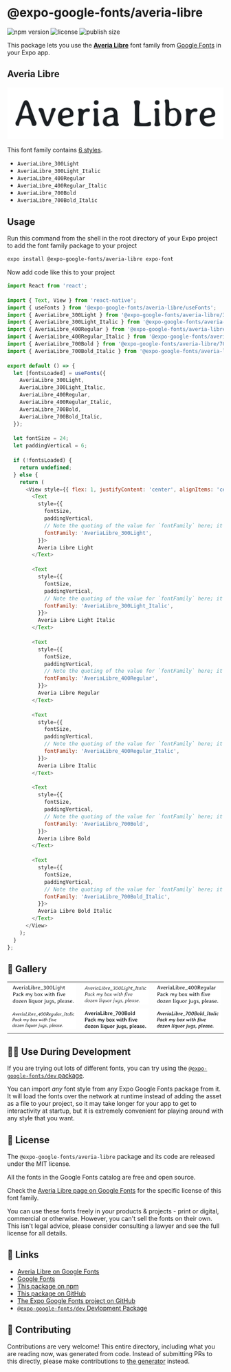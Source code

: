 # @expo-google-fonts/averia-libre

![npm version](https://flat.badgen.net/npm/v/@expo-google-fonts/averia-libre)
![license](https://flat.badgen.net/github/license/expo/google-fonts)
![publish size](https://flat.badgen.net/packagephobia/install/@expo-google-fonts/averia-libre)

This package lets you use the [**Averia Libre**](https://fonts.google.com/specimen/Averia+Libre) font family from [Google Fonts](https://fonts.google.com/) in your Expo app.

## Averia Libre

![Averia Libre](./font-family.png)

This font family contains [6 styles](#-gallery).

- `AveriaLibre_300Light`
- `AveriaLibre_300Light_Italic`
- `AveriaLibre_400Regular`
- `AveriaLibre_400Regular_Italic`
- `AveriaLibre_700Bold`
- `AveriaLibre_700Bold_Italic`

## Usage

Run this command from the shell in the root directory of your Expo project to add the font family package to your project
```sh
expo install @expo-google-fonts/averia-libre expo-font
```

Now add code like this to your project
```js
import React from 'react';

import { Text, View } from 'react-native';
import { useFonts } from '@expo-google-fonts/averia-libre/useFonts';
import { AveriaLibre_300Light } from '@expo-google-fonts/averia-libre/300Light';
import { AveriaLibre_300Light_Italic } from '@expo-google-fonts/averia-libre/300Light_Italic';
import { AveriaLibre_400Regular } from '@expo-google-fonts/averia-libre/400Regular';
import { AveriaLibre_400Regular_Italic } from '@expo-google-fonts/averia-libre/400Regular_Italic';
import { AveriaLibre_700Bold } from '@expo-google-fonts/averia-libre/700Bold';
import { AveriaLibre_700Bold_Italic } from '@expo-google-fonts/averia-libre/700Bold_Italic';

export default () => {
  let [fontsLoaded] = useFonts({
    AveriaLibre_300Light,
    AveriaLibre_300Light_Italic,
    AveriaLibre_400Regular,
    AveriaLibre_400Regular_Italic,
    AveriaLibre_700Bold,
    AveriaLibre_700Bold_Italic,
  });

  let fontSize = 24;
  let paddingVertical = 6;

  if (!fontsLoaded) {
    return undefined;
  } else {
    return (
      <View style={{ flex: 1, justifyContent: 'center', alignItems: 'center' }}>
        <Text
          style={{
            fontSize,
            paddingVertical,
            // Note the quoting of the value for `fontFamily` here; it expects a string!
            fontFamily: 'AveriaLibre_300Light',
          }}>
          Averia Libre Light
        </Text>

        <Text
          style={{
            fontSize,
            paddingVertical,
            // Note the quoting of the value for `fontFamily` here; it expects a string!
            fontFamily: 'AveriaLibre_300Light_Italic',
          }}>
          Averia Libre Light Italic
        </Text>

        <Text
          style={{
            fontSize,
            paddingVertical,
            // Note the quoting of the value for `fontFamily` here; it expects a string!
            fontFamily: 'AveriaLibre_400Regular',
          }}>
          Averia Libre Regular
        </Text>

        <Text
          style={{
            fontSize,
            paddingVertical,
            // Note the quoting of the value for `fontFamily` here; it expects a string!
            fontFamily: 'AveriaLibre_400Regular_Italic',
          }}>
          Averia Libre Italic
        </Text>

        <Text
          style={{
            fontSize,
            paddingVertical,
            // Note the quoting of the value for `fontFamily` here; it expects a string!
            fontFamily: 'AveriaLibre_700Bold',
          }}>
          Averia Libre Bold
        </Text>

        <Text
          style={{
            fontSize,
            paddingVertical,
            // Note the quoting of the value for `fontFamily` here; it expects a string!
            fontFamily: 'AveriaLibre_700Bold_Italic',
          }}>
          Averia Libre Bold Italic
        </Text>
      </View>
    );
  }
};

```

## 🔡 Gallery


||||
|-|-|-|
|![AveriaLibre_300Light](.//300Light/AveriaLibre_300Light.ttf.png)|![AveriaLibre_300Light_Italic](.//300Light_Italic/AveriaLibre_300Light_Italic.ttf.png)|![AveriaLibre_400Regular](.//400Regular/AveriaLibre_400Regular.ttf.png)||
|![AveriaLibre_400Regular_Italic](.//400Regular_Italic/AveriaLibre_400Regular_Italic.ttf.png)|![AveriaLibre_700Bold](.//700Bold/AveriaLibre_700Bold.ttf.png)|![AveriaLibre_700Bold_Italic](.//700Bold_Italic/AveriaLibre_700Bold_Italic.ttf.png)||


## 👩‍💻 Use During Development

If you are trying out lots of different fonts, you can try using the [`@expo-google-fonts/dev` package](https://github.com/freeboub/google-fonts/tree/master/font-packages/dev#readme).

You can import *any* font style from any Expo Google Fonts package from it. It will load the fonts
over the network at runtime instead of adding the asset as a file to your project, so it may take longer
for your app to get to interactivity at startup, but it is extremely convenient
for playing around with any style that you want.

## 📖 License

The `@expo-google-fonts/averia-libre` package and its code are released under the MIT license.

All the fonts in the Google Fonts catalog are free and open source.

Check the [Averia Libre page on Google Fonts](https://fonts.google.com/specimen/Averia+Libre) for the specific license of this font family.

You can use these fonts freely in your products & projects - print or digital, commercial or otherwise. However, you can't sell the fonts on their own. This isn't legal advice, please consider consulting a lawyer and see the full license for all details.

## 🔗 Links

- [Averia Libre on Google Fonts](https://fonts.google.com/specimen/Averia+Libre)
- [Google Fonts](https://fonts.google.com/)
- [This package on npm](https://www.npmjs.com/package/@expo-google-fonts/averia-libre)
- [This package on GitHub](https://github.com/freeboub/google-fonts/tree/master/font-packages/averia-libre)
- [The Expo Google Fonts project on GitHub](https://github.com/freeboub/google-fonts)
- [`@expo-google-fonts/dev` Devlopment Package](https://github.com/freeboub/google-fonts/tree/master/font-packages/dev)

## 🤝 Contributing

Contributions are very welcome! This entire directory, including what you are reading now, was generated from code. Instead of submitting PRs to this directly, please make contributions to [the generator](https://github.com/freeboub/google-fonts/tree/master/packages/generator) instead.
